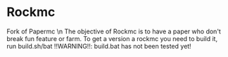 # Rockmc
Fork of Papermc \n
The objective of Rockmc is to have a paper who don't break fun feature or farm.
To get a version a rockmc you need to build it, run build.sh/bat
!!WARNING!!: build.bat has not been tested yet!
